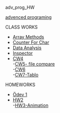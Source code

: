 adv_prog_HW

[advenced programing ](https://github.com/cankaya96/adv_prog_HW)<br>

CLASS WORKS
- [Array Methods](https://cankaya96.github.io/adv_prog_HW/Array%20Demo.html) <br>
- [Counter For Char](https://cankaya96.github.io/adv_prog_HW/Counter%20page.html) <br>
- [Data Analysis](https://cankaya96.github.io/adv_prog_HW/c4_data.html) <br>    
- [Inspector](https://cankaya96.github.io/adv_prog_HW/inspector.html) <br>
- [CW4](https://cankaya96.github.io/adv_prog_HW/CW4/index1.html) <br>
-[CW5- file compare](https://cankaya96.github.io/adv_prog_HW/CW5/compareFiles.html) <br>
-[CW6](https://cankaya96.github.io/adv_prog_HW/CW6/deneme_sayfasi.html) <br>
-[CW7-Tablo](https://cankaya96.github.io/adv_prog_HW/CW7/CW7.html)<br>

HOMEWORKS <br>
- [Ödev 1](https://cankaya96.github.io/adv_prog_HW/Odev1.html) <br>
- [HW2](https://cankaya96.github.io/adv_prog_HW/HW2/Databse.html)<br>
-[HW3-Animation](https://cankaya96.github.io/adv_prog_HW/HW3/Animation.html) <br>
